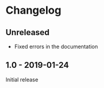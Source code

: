 # Changelog

## Unreleased

* Fixed errors in the documentation

## 1.0 - 2019-01-24

Initial release
